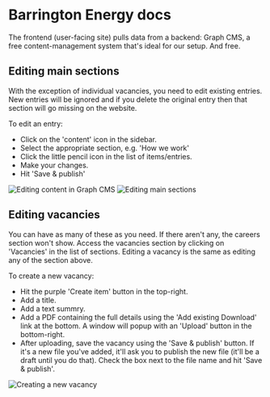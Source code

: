 # Barrington Energy docs
The frontend (user-facing site) pulls data from a backend: Graph CMS, a free content-management system that's ideal for our setup. And free.

## Editing main sections
With the exception of individual vacancies, you need to edit existing entries. New entries will be ignored and if you delete the original entry then that section will go missing on the website.

To edit an entry:
- Click on the 'content' icon in the sidebar.
- Select the appropriate section, e.g. 'How we work'
- Click the little pencil icon in the list of items/entries.
- Make your changes.
- Hit 'Save & publish'

![](/barrington-cms-1.png "Editing content in Graph CMS")
![](/barrington-cms-2.png "Editing main sections")

## Editing vacancies
You can have as many of these as you need. If there aren't any, the careers section won't show. Access the vacancies section by clicking on 'Vacancies' in the list of sections. Editing a vacancy is the same as editing any of the section above.

To create a new vacancy:
- Hit the purple 'Create item' button in the top-right.
- Add a title.
- Add a text summry.
- Add a PDF containing the full details using the 'Add existing Download' link at the bottom. A window will popup with an 'Upload' button in the bottom-right. 
- After uploading, save the vacancy using the 'Save & publish' button. If it's a new file you've added, it'll ask you to publish the new file (it'll be a draft until you do that). Check the box next to the file name and hit 'Save & publish'.

![](/barrington-cms-3.png "Creating a new vacancy")